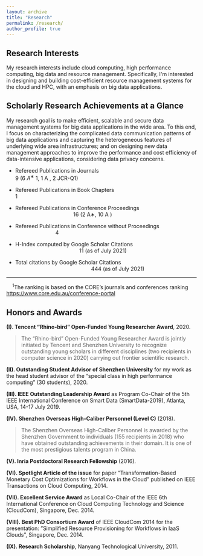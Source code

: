 ```yaml
---
layout: archive
title: "Research"
permalink: /research/
author_profile: true
---
```


Research Interests
----------

My research interests include cloud computing, high performance computing, big data and resource management. Specifically, I'm interested in designing and building cost-efficient resource management systems for the cloud and HPC, with an emphasis on big data applications.

Scholarly Research Achievements at a Glance
---

My research goal is to make efficient, scalable and secure data management systems for big data applications
in the wide area. To this end, I focus on characterizing the complicated data communication patterns of big
data applications and capturing the heterogeneous features of underlying wide area infrastructures; and on
designing new data management approaches to improve the performance and cost efficiency of data-intensive
applications, considering data privacy concerns.

*  Refereed Publications in Journals   &nbsp;&nbsp;&nbsp;&nbsp;&nbsp;&nbsp;&nbsp;&nbsp;&nbsp;&nbsp;&nbsp;&nbsp;&nbsp;&nbsp;&nbsp;&nbsp;&nbsp;&nbsp;&nbsp;&nbsp;&nbsp;&nbsp;&nbsp;&nbsp;&nbsp;&nbsp;&nbsp;&nbsp;&nbsp;&nbsp;&nbsp;&nbsp;&nbsp;&nbsp;&nbsp;&nbsp;&nbsp;&nbsp;&nbsp;&nbsp;&nbsp;&nbsp;&nbsp;&nbsp;&nbsp;&nbsp;&nbsp;&nbsp;&nbsp;&nbsp;&nbsp;&nbsp;&nbsp;&nbsp;&nbsp;&nbsp;&nbsp;&nbsp;&nbsp;&nbsp;&nbsp;&nbsp;&nbsp;&nbsp; 9 (6 $A^∗$ 1, 1 A , 2 JCR-Q1)

*  Refereed Publications in Book Chapters  &nbsp;&nbsp;&nbsp;&nbsp;&nbsp;&nbsp;&nbsp;&nbsp;&nbsp;&nbsp;&nbsp;&nbsp;&nbsp;&nbsp;&nbsp;&nbsp;&nbsp;&nbsp;&nbsp;&nbsp;&nbsp;&nbsp;&nbsp;&nbsp;&nbsp;&nbsp;&nbsp;&nbsp;&nbsp;&nbsp;&nbsp;&nbsp;&nbsp;&nbsp;&nbsp;&nbsp;&nbsp;&nbsp;&nbsp;&nbsp;&nbsp;&nbsp;&nbsp;&nbsp;&nbsp;&nbsp;&nbsp;&nbsp;&nbsp;&nbsp;&nbsp;&nbsp;&nbsp;&nbsp; 1

*  Refereed Publications in Conference Proceedings &nbsp;&nbsp;&nbsp;&nbsp;&nbsp;&nbsp;&nbsp;&nbsp;&nbsp;&nbsp;&nbsp;&nbsp;&nbsp;&nbsp;&nbsp;&nbsp;&nbsp;&nbsp;&nbsp;&nbsp;&nbsp;&nbsp;&nbsp;&nbsp;&nbsp;&nbsp;&nbsp;&nbsp;&nbsp;&nbsp;&nbsp;&nbsp;&nbsp;&nbsp;&nbsp;&nbsp;&nbsp;&nbsp; 16 (2 A∗, 10 A )

*  Refereed Publications in Conference without Proceedings &nbsp;&nbsp;&nbsp;&nbsp;&nbsp;&nbsp;&nbsp;&nbsp;&nbsp;&nbsp;&nbsp;&nbsp;&nbsp;&nbsp;&nbsp;&nbsp;&nbsp;&nbsp;&nbsp;&nbsp;&nbsp;&nbsp;&nbsp;&nbsp;&nbsp;&nbsp;  4

*  H-Index computed by Google Scholar Citations &nbsp;&nbsp;&nbsp;&nbsp;&nbsp;&nbsp;&nbsp;&nbsp;&nbsp;&nbsp;&nbsp;&nbsp;&nbsp;&nbsp;&nbsp;&nbsp;&nbsp;&nbsp;&nbsp;&nbsp;&nbsp;&nbsp;&nbsp;&nbsp;&nbsp;&nbsp;&nbsp;&nbsp;&nbsp;&nbsp;&nbsp;&nbsp;&nbsp;&nbsp;&nbsp;&nbsp;&nbsp;&nbsp;&nbsp;&nbsp;&nbsp;&nbsp;  11 (as of July 2021)

* Total citations by Google Scholar Citations  &nbsp;&nbsp;&nbsp;&nbsp;&nbsp;&nbsp;&nbsp;&nbsp;&nbsp;&nbsp;&nbsp;&nbsp;&nbsp;&nbsp;&nbsp;&nbsp;&nbsp;&nbsp;&nbsp;&nbsp;&nbsp;&nbsp;&nbsp;&nbsp;&nbsp;&nbsp;&nbsp;&nbsp;&nbsp;&nbsp;&nbsp;&nbsp;&nbsp;&nbsp;&nbsp;&nbsp;&nbsp;&nbsp;&nbsp;&nbsp;&nbsp;&nbsp;&nbsp;&nbsp;&nbsp;&nbsp;&nbsp;&nbsp;&nbsp;&nbsp; 444 (as of July 2021)

--------
&nbsp; &nbsp; <sup>1</sup>The ranking is based on the CORE’s journals and conferences ranking <a href="https://www.core.edu.au/conference-portal">https://www.core.edu.au/conference-portal </a>

Honors and Awards
--

**(I). Tencent “Rhino-bird” Open-Funded Young Researcher Award**, 2020.

> The “Rhino-bird” Open-Funded Young Researcher Award is jointly initiated by Tencent and Shenzhen University to recognize outstanding young scholars in different disciplines (two recipients in
computer science in 2020) carrying out frontier scientific research.

**(II). Outstanding Student Advisor of Shenzhen University** for my work as the head student advisor of
the “special class in high performance computing” (30 students), 2020.

**(III). IEEE Outstanding Leadership Award** as Program Co-Chair of the 5th IEEE International Conference
on Smart Data (SmartData-2019), Atlanta, USA, 14-17 July 2019.

**(IV). Shenzhen Overseas High-Caliber Personnel (Level C)** (2018).

> The Shenzhen Overseas High-Caliber Personnel is awarded by the Shenzhen Government to individuals (155 recipients in 2018) who have obtained outstanding achievements in their domain. It is one of the most prestigious talents program in China.

**(V). Inria Postdoctoral Research Fellowship** (2016).

**(VI). Spotlight Article of the issue** for paper ”Transformation-Based Monetary Cost Optimizations for
Workflows in the Cloud” published on IEEE Transactions on Cloud Computing, 2014.

**(VII). Excellent Service Award** as Local Co-Chair of the IEEE 6th International Conference on Cloud Computing Technology and Science (CloudCom), Singapore, Dec. 2014.

**(VIII). Best PhD Consortium Award** of IEEE CloudCom 2014 for the presentation: ”Simplified Resource
Provisioning for Workflows in IaaS Clouds”, Singapore, Dec. 2014.

**(IX). Research Scholarship**, Nanyang Technological University, 2011.
